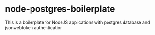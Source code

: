 # node-postgres-boilerplate

This is a boilerplate for NodeJS applications with postgres database and jsonwebtoken authentication
